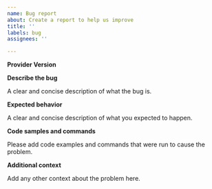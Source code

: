```yaml
---
name: Bug report
about: Create a report to help us improve
title: ''
labels: bug
assignees: ''

---
```


**Provider Version**

**Describe the bug**

A clear and concise description of what the bug is.

**Expected behavior**

A clear and concise description of what you expected to happen.

**Code samples and commands**

Please add code examples and commands that were run to cause the problem.

**Additional context**

Add any other context about the problem here.

